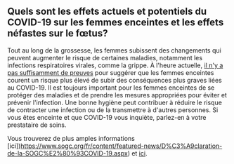 ## Quels sont les effets actuels et potentiels du COVID-19 sur les femmes enceintes et les effets néfastes sur le fœtus?

Tout au long de la grossesse, les femmes subissent des changements qui peuvent augmenter le risque de certaines maladies, notamment les infections respiratoires virales, comme la grippe.
À l'heure actuelle, [il n'y a pas suffisamment de preuves](https://www.sogc.org/fr/content/featured-news/D%C3%A9claration-de-la-SOGC-Professionnelles-de-la-sant%C3%A9-enceintes-et-COVID-19.aspx) pour suggérer que les femmes enceintes courent un risque plus élevé de subir des conséquences plus graves liées au COVID-19.
Il est toujours important pour les femmes enceintes de se protéger des maladies et de prendre les mesures appropriées pour éviter et prévenir l'infection. Une bonne hygiène peut contribuer à réduire le risque de contracter une infection ou de la transmettre à d'autres personnes.
Si vous êtes enceinte et que COVID-19 vous inquiète, parlez-en à votre prestataire de soins.

Vous trouverez de plus amples informations [ici])https://www.sogc.org/fr/content/featured-news/D%C3%A9claration-de-la-SOGC%E2%80%93COVID-19.aspx) et [ici](https://www.canada.ca/fr/sante-publique/services/maladies/2019-nouveau-coronavirus/prevention-risques.html).
